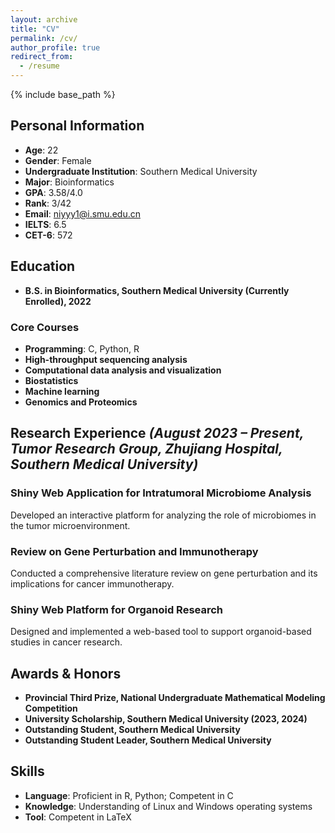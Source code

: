 ```yaml
---
layout: archive
title: "CV"
permalink: /cv/
author_profile: true
redirect_from:
  - /resume
---
```


{% include base_path %}

## **Personal Information**  
- **Age**: 22  
- **Gender**: Female  
- **Undergraduate Institution**: Southern Medical University  
- **Major**: Bioinformatics  
- **GPA**: 3.58/4.0  
- **Rank**: 3/42  
- **Email**: niyyy1@i.smu.edu.cn  
- **IELTS**: 6.5  
- **CET-6**: 572  


## **Education**  
- **B.S. in Bioinformatics, Southern Medical University (Currently Enrolled), 2022**  


### **Core Courses**  
- **Programming**: C, Python, R  
- **High-throughput sequencing analysis**  
- **Computational data analysis and visualization**  
- **Biostatistics**  
- **Machine learning**  
- **Genomics and Proteomics**  


## **Research Experience** *(August 2023 – Present, Tumor Research Group, Zhujiang Hospital, Southern Medical University)*  

### **Shiny Web Application for Intratumoral Microbiome Analysis**  
Developed an interactive platform for analyzing the role of microbiomes in the tumor microenvironment.  

### **Review on Gene Perturbation and Immunotherapy**  
Conducted a comprehensive literature review on gene perturbation and its implications for cancer immunotherapy.  

### **Shiny Web Platform for Organoid Research**  
Designed and implemented a web-based tool to support organoid-based studies in cancer research.  


## **Awards & Honors**  
- **Provincial Third Prize, National Undergraduate Mathematical Modeling Competition**  
- **University Scholarship, Southern Medical University (2023, 2024)**  
- **Outstanding Student, Southern Medical University**  
- **Outstanding Student Leader, Southern Medical University**  


## **Skills**  
- **Language**: Proficient in R, Python; Competent in C  
- **Knowledge**: Understanding of Linux and Windows operating systems  
- **Tool**: Competent in LaTeX  
